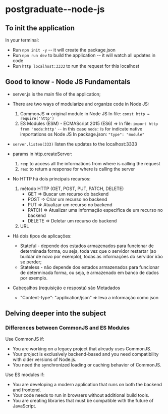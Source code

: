 # postgraduate--node-js

## To init the application
In your terminal:
- Run `npm init -y` -- it will create the package.json
- Run `npm run dev` to build the application -- it will watch all updates in code
- Run `http localhost:3333` to run the request for this localhost 


## Good to know - Node JS Fundamentals
- server.js is the main file of the application;

- There are two ways of modularize and organize code in Node JS:
    1) CommonJS => original module in Node JS 
    In file: `const http = require('http')`
    2) ES Modules (ESM) - ECMAScript 2015 (ES6) => 
    In file: `import http from 'node:http'` -- in this case `node:` is for indicate native importations os Node JS
    In package.json: `"type": "module"`

- `server.listen(333)` listen the updates to the localhost:3333

- params in http.createServer:
    1) `req`: to access all the informations from where is calling the request
    2) `res`: to return a response for where is calling the server


- No HTTP há dois principais recursos:
    1) método HTTP (GET, POST, PUT, PATCH, DELETE)
        - GET => Buscar um recurso do backend
        - POST => Criar um recurso no backend
        - PUT => Atualizar um recurso no backend
        - PATCH => Atualizar uma informação específica de um recurso no backend
        - DELETE => Deletar um recurso do backend
    2) URL


- Há dois tipos de aplicações:
    - Stateful - depende dos estados armazenados para funcionar de determinada forma, ou seja, toda vez que o servidor restartar (ao buildar de novo por exemplo), todas as informações do servidor irão se perder; 
    - Stateless - não depende dos estados armazenados para funcionar de determinada forma, ou seja, é armazenado em banco de dados por exemplo.
    

- Cabeçalhos (requisição e resposta) são Metadados
    - "Content-type": "application/json" => leva a informação como json


## Delving deeper into the subject

### Differences between CommonJS and ES Modules

Use CommonJS if:
- You are working on a legacy project that already uses CommonJS.
- Your project is exclusively backend-based and you need compatibility with older versions of Node.js.
- You need the synchronized loading or caching behavior of CommonJS.

Use ES modules if:
- You are developing a modern application that runs on both the backend and frontend.
- Your code needs to run in browsers without additional build tools.
- You are creating libraries that must be compatible with the future of JavaScript.

